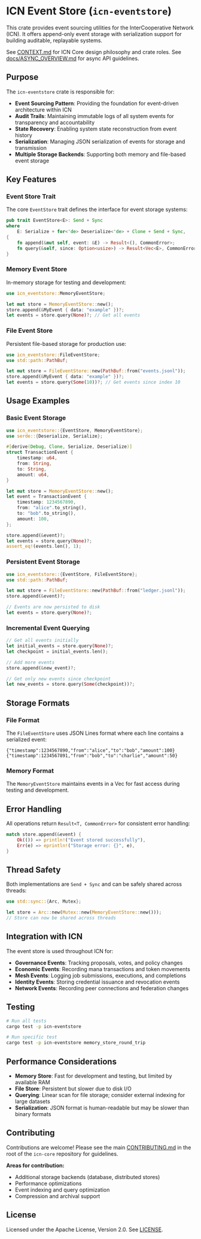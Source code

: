 # ICN Event Store (`icn-eventstore`)

This crate provides event sourcing utilities for the InterCooperative Network (ICN). It offers append-only event storage with serialization support for building auditable, replayable systems.

See [CONTEXT.md](../../CONTEXT.md) for ICN Core design philosophy and crate roles.
See [docs/ASYNC_OVERVIEW.md](../../docs/ASYNC_OVERVIEW.md) for async API guidelines.

## Purpose

The `icn-eventstore` crate is responsible for:

* **Event Sourcing Pattern**: Providing the foundation for event-driven architecture within ICN
* **Audit Trails**: Maintaining immutable logs of all system events for transparency and accountability
* **State Recovery**: Enabling system state reconstruction from event history
* **Serialization**: Managing JSON serialization of events for storage and transmission
* **Multiple Storage Backends**: Supporting both memory and file-based event storage

## Key Features

### Event Store Trait
The core `EventStore` trait defines the interface for event storage systems:

```rust
pub trait EventStore<E>: Send + Sync
where
    E: Serialize + for<'de> Deserialize<'de> + Clone + Send + Sync,
{
    fn append(&mut self, event: &E) -> Result<(), CommonError>;
    fn query(&self, since: Option<usize>) -> Result<Vec<E>, CommonError>;
}
```

### Memory Event Store
In-memory storage for testing and development:

```rust
use icn_eventstore::MemoryEventStore;

let mut store = MemoryEventStore::new();
store.append(&MyEvent { data: "example" })?;
let events = store.query(None)?; // Get all events
```

### File Event Store
Persistent file-based storage for production use:

```rust
use icn_eventstore::FileEventStore;
use std::path::PathBuf;

let mut store = FileEventStore::new(PathBuf::from("events.jsonl"));
store.append(&MyEvent { data: "example" })?;
let events = store.query(Some(10))?; // Get events since index 10
```

## Usage Examples

### Basic Event Storage
```rust
use icn_eventstore::{EventStore, MemoryEventStore};
use serde::{Deserialize, Serialize};

#[derive(Debug, Clone, Serialize, Deserialize)]
struct TransactionEvent {
    timestamp: u64,
    from: String,
    to: String,
    amount: u64,
}

let mut store = MemoryEventStore::new();
let event = TransactionEvent {
    timestamp: 1234567890,
    from: "alice".to_string(),
    to: "bob".to_string(),
    amount: 100,
};

store.append(&event)?;
let events = store.query(None)?;
assert_eq!(events.len(), 1);
```

### Persistent Event Storage
```rust
use icn_eventstore::{EventStore, FileEventStore};
use std::path::PathBuf;

let mut store = FileEventStore::new(PathBuf::from("ledger.jsonl"));
store.append(&event)?;

// Events are now persisted to disk
let events = store.query(None)?;
```

### Incremental Event Querying
```rust
// Get all events initially
let initial_events = store.query(None)?;
let checkpoint = initial_events.len();

// Add more events
store.append(&new_event)?;

// Get only new events since checkpoint
let new_events = store.query(Some(checkpoint))?;
```

## Storage Formats

### File Format
The `FileEventStore` uses JSON Lines format where each line contains a serialized event:

```jsonl
{"timestamp":1234567890,"from":"alice","to":"bob","amount":100}
{"timestamp":1234567891,"from":"bob","to":"charlie","amount":50}
```

### Memory Format
The `MemoryEventStore` maintains events in a Vec for fast access during testing and development.

## Error Handling

All operations return `Result<T, CommonError>` for consistent error handling:

```rust
match store.append(&event) {
    Ok(()) => println!("Event stored successfully"),
    Err(e) => eprintln!("Storage error: {}", e),
}
```

## Thread Safety

Both implementations are `Send + Sync` and can be safely shared across threads:

```rust
use std::sync::{Arc, Mutex};

let store = Arc::new(Mutex::new(MemoryEventStore::new()));
// Store can now be shared across threads
```

## Integration with ICN

The event store is used throughout ICN for:

* **Governance Events**: Tracking proposals, votes, and policy changes
* **Economic Events**: Recording mana transactions and token movements
* **Mesh Events**: Logging job submissions, executions, and completions
* **Identity Events**: Storing credential issuance and revocation events
* **Network Events**: Recording peer connections and federation changes

## Testing

```bash
# Run all tests
cargo test -p icn-eventstore

# Run specific test
cargo test -p icn-eventstore memory_store_round_trip
```

## Performance Considerations

* **Memory Store**: Fast for development and testing, but limited by available RAM
* **File Store**: Persistent but slower due to disk I/O
* **Querying**: Linear scan for file storage; consider external indexing for large datasets
* **Serialization**: JSON format is human-readable but may be slower than binary formats

## Contributing

Contributions are welcome! Please see the main [CONTRIBUTING.md](../../CONTRIBUTING.md) in the root of the `icn-core` repository for guidelines.

**Areas for contribution:**
- Additional storage backends (database, distributed stores)
- Performance optimizations
- Event indexing and query optimization
- Compression and archival support

## License

Licensed under the Apache License, Version 2.0. See [LICENSE](../../LICENSE). 